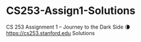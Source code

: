 # CS253-Assign1-Solutions
CS 253 Assignment 1 – Journey to the Dark Side 🌘 https://cs253.stanford.edu Solutions
